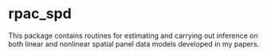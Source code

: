 # rpac_spd

This package contains routines for estimating and carrying out inference 
on both linear and nonlinear spatial panel data models developed in my papers. 